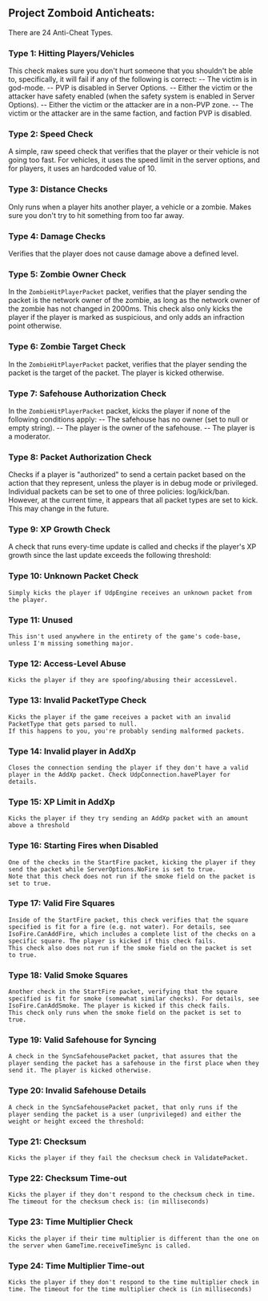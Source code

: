 ## Project Zomboid Anticheats:

There are 24 Anti-Cheat Types.


### Type 1: Hitting Players/Vehicles
   This check makes sure you don't hurt someone that you shouldn't be able to, specifically, it will fail if any of the following is correct:
   -- The victim is in god-mode.
   -- PVP is disabled in Server Options.
   -- Either the victim or the attacker have safety enabled (when the safety system is enabled in Server Options).
   -- Either the victim or the attacker are in a non-PVP zone.
   -- The victim or the attacker are in the same faction, and faction PVP is disabled.


### Type 2: Speed Check
   A simple, raw speed check that verifies that the player or their vehicle is not going too fast. For vehicles, it uses the speed limit in the server options, and for players, it uses an hardcoded value of 10.


### Type 3: Distance Checks
   Only runs when a player hits another player, a vehicle or a zombie. Makes sure you don't try to hit something from too far away.


### Type 4: Damage Checks
   Verifies that the player does not cause damage above a defined level.


### Type 5: Zombie Owner Check
   In the `ZombieHitPlayerPacket` packet, verifies that the player sending the packet is the network owner of the zombie, as long as the network owner of the zombie has not changed in 2000ms. This check also only kicks the player if the player is marked as suspicious, and only adds an infraction point otherwise.


### Type 6: Zombie Target Check
   In the `ZombieHitPlayerPacket` packet, verifies that the player sending the packet is the target of the packet. The player is kicked otherwise.


### Type 7: Safehouse Authorization Check
   In the `ZombieHitPlayerPacket` packet, kicks the player if none of the following conditions apply:
   -- The safehouse has no owner (set to null or empty string).
   -- The player is the owner of the safehouse.
   -- The player is a moderator.


### Type 8: Packet Authorization Check
   Checks if a player is "authorized" to send a certain packet based on the action that they represent, unless the player is in debug mode or privileged.
   Individual packets can be set to one of three policies: log/kick/ban. However, at the current time, it appears that all packet types are set to kick. This may change in the future.


### Type 9: XP Growth Check
   A check that runs every-time update is called and checks if the player's XP growth since the last update exceeds the following threshold:


### Type 10: Unknown Packet Check
    Simply kicks the player if UdpEngine receives an unknown packet from the player.


### Type 11: Unused
    This isn't used anywhere in the entirety of the game's code-base, unless I'm missing something major.


### Type 12: Access-Level Abuse
    Kicks the player if they are spoofing/abusing their accessLevel.


### Type 13: Invalid PacketType Check
    Kicks the player if the game receives a packet with an invalid PacketType that gets parsed to null.
    If this happens to you, you're probably sending malformed packets.


### Type 14: Invalid player in AddXp
    Closes the connection sending the player if they don't have a valid player in the AddXp packet. Check UdpConnection.havePlayer for details.


### Type 15: XP Limit in AddXp
    Kicks the player if they try sending an AddXp packet with an amount above a threshold


### Type 16: Starting Fires when Disabled
    One of the checks in the StartFire packet, kicking the player if they send the packet while ServerOptions.NoFire is set to true.
    Note that this check does not run if the smoke field on the packet is set to true.


### Type 17: Valid Fire Squares
    Inside of the StartFire packet, this check verifies that the square specified is fit for a fire (e.g. not water). For details, see IsoFire.CanAddFire, which includes a complete list of the checks on a specific square. The player is kicked if this check fails.
    This check also does not run if the smoke field on the packet is set to true.


### Type 18: Valid Smoke Squares
    Another check in the StartFire packet, verifying that the square specified is fit for smoke (somewhat similar checks). For details, see IsoFire.CanAddSmoke. The player is kicked if this check fails.
    This check only runs when the smoke field on the packet is set to true.


### Type 19: Valid Safehouse for Syncing
    A check in the SyncSafehousePacket packet, that assures that the player sending the packet has a safehouse in the first place when they send it. The player is kicked otherwise.


### Type 20: Invalid Safehouse Details
    A check in the SyncSafehousePacket packet, that only runs if the player sending the packet is a user (unprivileged) and either the weight or height exceed the threshold:


### Type 21: Checksum
    Kicks the player if they fail the checksum check in ValidatePacket.


### Type 22: Checksum Time-out
    Kicks the player if they don't respond to the checksum check in time. The timeout for the checksum check is: (in milliseconds)


### Type 23: Time Multiplier Check
    Kicks the player if their time multiplier is different than the one on the server when GameTime.receiveTimeSync is called.


### Type 24: Time Multiplier Time-out
    Kicks the player if they don't respond to the time multiplier check in time. The timeout for the time multiplier check is (in milliseconds)
